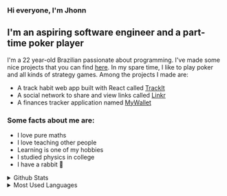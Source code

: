 
### Hi everyone, I'm Jhonn

## I'm an aspiring software engineer and a part-time poker player

I'm a 22 year-old Brazilian passionate about programming. I've made some nice projects that you can find [here]. In my spare time, I like to play poker and all kinds of strategy games. Among the projects I made are: 

- A track habit web app built with React called [TrackIt]
- A social network to share and view links called [Linkr]
- A finances tracker application named [MyWallet]

### Some facts about me are:
- I love pure maths
- I love teaching other people
- Learning is one of my hobbies
- I studied physics in college
- I have a rabbit 🐇

<details>
    <summary>Github Stats</summary>
    <img align="center" alt="stats" src="https://github-readme-stats.vercel.app/api?username=jhonnatangomes" />
</details>

<details>
    <summary>Most Used Languages</summary>
    <img src="https://github-readme-stats.vercel.app/api/top-langs/?username=jhonnatangomes"/>
</details>

[here]: https://github.com/jhonnatangomes?tab=repositories
[TrackIt]: https://github.com/jhonnatangomes/trackit
[Linkr]: https://github.com/jhonnatangomes/linkr
[MyWallet]: https://github.com/jhonnatangomes/my-wallet-frontend
